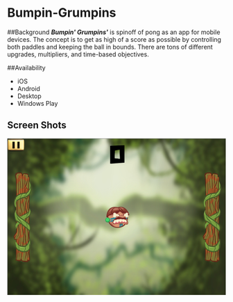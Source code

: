 # Bumpin-Grumpins

##Background
***Bumpin' Grumpins'*** is spinoff of pong as an app for mobile devices. The concept is to get as high of a score as possible by controlling both paddles and keeping the ball in bounds. There are tons of different upgrades, multipliers, and time-based objectives.

##Availability
- iOS
- Android
- Desktop
- Windows Play

## Screen Shots
![In Game](https://github.com/Compiler/Bumpin-Grumpins/blob/master/PongGame/Assets/Screenshots/ingame.PNG)
